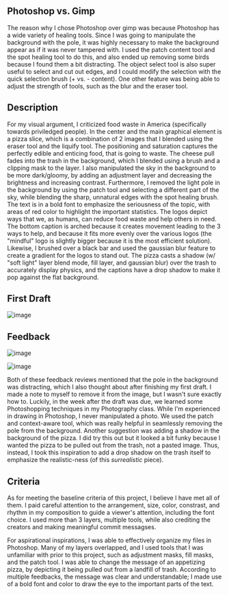 ## Photoshop vs. Gimp

The reason why I chose Photoshop over gimp was because Photoshop has a wide variety of healing tools. Since I was going to manipulate the background with the pole, it was highly necessary to make the background appear as if it was never tampered with. I used the patch content tool and the spot healing tool to do this, and also ended up removing some birds because I found them a bit distracting. The object select tool is also super useful to select and cut out edges, and I could modify the selection with the quick selection brush (+ vs. - content). One other feature was being able to adjust the strength of tools, such as the blur and the eraser tool. 

## Description

For my visual argument, I criticized food waste in America (specifically towards priviledged people). In the center and the main graphical element is a pizza slice, which is a combination of 2 images that I blended using the eraser tool and the liquify tool. The positioning and saturation captures the perfectly edible and enticing food, that is going to waste. The cheese pull fades into the trash in the background, which I blended using a brush and a clipping mask to the layer. I also manipulated the sky in the background to be more dark/gloomy, by adding an adjustment layer and decreasing the brightness and increasing contrast. Furthermore, I removed the light pole in the background by using the patch tool and selecting a different part of the sky, while blending the sharp, unnatural edges with the spot healing brush. The text is in a bold font to emphasize the seriousness of the topic, with areas of red color to highlight the important statistics. The logos depict ways that we, as humans, can reduce food waste and help others in need. The bottom caption is arched because it creates movement leading to the 3 ways to help, and because it fits more evenly over the various logos (the "mindful" logo is slightly bigger because it is the most efficient solution). Likewise, I brushed over a black bar and used the gaussian blur feature to create a gradient for the logos to stand out. The pizza casts a shadow (w/ "soft light" layer blend mode, fill layer, and gaussian blur) over the trash to accurately display physics, and the captions have a drop shadow to make it pop against the flat background.

## First Draft
![image](https://user-images.githubusercontent.com/71570477/155903061-62db41f2-42a1-415d-a748-a5b70024a2c2.png)

## Feedback
![image](https://user-images.githubusercontent.com/71570477/155903139-61afdf0f-4c7d-4ec6-bd68-fe8c4f8321ab.png)

![image](https://user-images.githubusercontent.com/71570477/155903166-2e2bf801-f453-4c4a-9f48-3fe37c10afbc.png)

Both of these feedback reviews mentioned that the pole in the background was distracting, which I also thought about after finishing my first draft. I made a note to myself to remove it from the image, but I wasn't sure exactly how to. Luckily, in the week after the draft was due, we learned some Photoshopping techniques in my Photography class. While I'm experienced in drawing in Photoshop, I never manipulated a photo. We used the patch and context-aware tool, which was really helpful in seamlessly removing the pole from the background. Another suggestion was adding a shadow in the background of the pizza. I did try this out but it looked a bit funky because I wanted the pizza to be pulled out from the trash, not a pasted image. Thus, instead, I took this inspiration to add a drop shadow on the trash itself to emphasize the realistic-ness (of this _surrealistic_ piece).

## Criteria
As for meeting the baseline criteria of this project, I believe I have met all of them. I paid careful attention to the arrangement, size, color, constrast, and rhythm in my composition to guide a viewer's attention, including the font choice. I used more than 3 layers, multiple tools, while also crediting the creators and making meaningful commit messagses.

For aspirational inspirations, I  was able to effectively organize my files in Photoshop. Many of my layers overlapped, and I used tools that I was unfamiliar with prior to this project, such as adjustment masks, fill masks, and the patch tool. I was able to change the message of an appetizing pizza, by depicting it being pulled out from a landfill of trash. According to multiple feedbacks, the message was clear and understandable; I made use of a bold font and color to draw the eye to the important parts of the text. 
